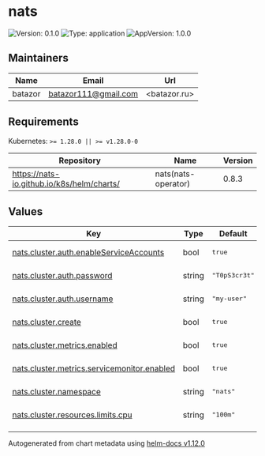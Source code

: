 # nats

![Version: 0.1.0](https://img.shields.io/badge/Version-0.1.0-informational?style=flat-square) ![Type: application](https://img.shields.io/badge/Type-application-informational?style=flat-square) ![AppVersion: 1.0.0](https://img.shields.io/badge/AppVersion-1.0.0-informational?style=flat-square)

## Maintainers

| Name | Email | Url |
| ---- | ------ | --- |
| batazor | <batazor111@gmail.com> | <batazor.ru> |

## Requirements

Kubernetes: `>= 1.28.0 || >= v1.28.0-0`

| Repository | Name | Version |
|------------|------|---------|
| https://nats-io.github.io/k8s/helm/charts/ | nats(nats-operator) | 0.8.3 |

## Values

<table height="400px" >
	<thead>
		<th>Key</th>
		<th>Type</th>
		<th>Default</th>
		<th>Description</th>
	</thead>
	<tbody>
		<tr>
			<td id="nats--cluster--auth--enableServiceAccounts"><a href="./values.yaml#L30">nats.cluster.auth.enableServiceAccounts</a></td>
			<td>
bool
</td>
			<td>
				<div style="max-width: 300px;">
<pre lang="json">
true
</pre>
</div>
			</td>
			<td></td>
		</tr>
		<tr>
			<td id="nats--cluster--auth--password"><a href="./values.yaml#L32">nats.cluster.auth.password</a></td>
			<td>
string
</td>
			<td>
				<div style="max-width: 300px;">
<pre lang="json">
"T0pS3cr3t"
</pre>
</div>
			</td>
			<td></td>
		</tr>
		<tr>
			<td id="nats--cluster--auth--username"><a href="./values.yaml#L31">nats.cluster.auth.username</a></td>
			<td>
string
</td>
			<td>
				<div style="max-width: 300px;">
<pre lang="json">
"my-user"
</pre>
</div>
			</td>
			<td></td>
		</tr>
		<tr>
			<td id="nats--cluster--create"><a href="./values.yaml#L17">nats.cluster.create</a></td>
			<td>
bool
</td>
			<td>
				<div style="max-width: 300px;">
<pre lang="json">
true
</pre>
</div>
			</td>
			<td></td>
		</tr>
		<tr>
			<td id="nats--cluster--metrics--enabled"><a href="./values.yaml#L35">nats.cluster.metrics.enabled</a></td>
			<td>
bool
</td>
			<td>
				<div style="max-width: 300px;">
<pre lang="json">
true
</pre>
</div>
			</td>
			<td></td>
		</tr>
		<tr>
			<td id="nats--cluster--metrics--servicemonitor--enabled"><a href="./values.yaml#L38">nats.cluster.metrics.servicemonitor.enabled</a></td>
			<td>
bool
</td>
			<td>
				<div style="max-width: 300px;">
<pre lang="json">
true
</pre>
</div>
			</td>
			<td></td>
		</tr>
		<tr>
			<td id="nats--cluster--namespace"><a href="./values.yaml#L19">nats.cluster.namespace</a></td>
			<td>
string
</td>
			<td>
				<div style="max-width: 300px;">
<pre lang="json">
"nats"
</pre>
</div>
			</td>
			<td></td>
		</tr>
		<tr>
			<td id="nats--cluster--resources--limits--cpu"><a href="./values.yaml#L23">nats.cluster.resources.limits.cpu</a></td>
			<td>
string
</td>
			<td>
				<div style="max-width: 300px;">
<pre lang="json">
"100m"
</pre>
</div>
			</td>
			<td></td>
		</tr>
		<tr>
			<td id="nats--cluster--resources--limits--memory"><a href="./values.yaml#L24">nats.cluster.resources.limits.memory</a></td>
			<td>
string
</td>
			<td>
				<div style="max-width: 300px;">
<pre lang="json">
"256Mi"
</pre>
</div>
			</td>
			<td></td>
		</tr>
		<tr>
			<td id="nats--cluster--resources--requests--cpu"><a href="./values.yaml#L26">nats.cluster.resources.requests.cpu</a></td>
			<td>
string
</td>
			<td>
				<div style="max-width: 300px;">
<pre lang="json">
"20m"
</pre>
</div>
			</td>
			<td></td>
		</tr>
		<tr>
			<td id="nats--cluster--resources--requests--memory"><a href="./values.yaml#L27">nats.cluster.resources.requests.memory</a></td>
			<td>
string
</td>
			<td>
				<div style="max-width: 300px;">
<pre lang="json">
"50Mi"
</pre>
</div>
			</td>
			<td></td>
		</tr>
		<tr>
			<td id="nats--enabled"><a href="./values.yaml#L6">nats.enabled</a></td>
			<td>
bool
</td>
			<td>
				<div style="max-width: 300px;">
<pre lang="json">
true
</pre>
</div>
			</td>
			<td></td>
		</tr>
		<tr>
			<td id="nats--resources--limits--cpu"><a href="./values.yaml#L10">nats.resources.limits.cpu</a></td>
			<td>
string
</td>
			<td>
				<div style="max-width: 300px;">
<pre lang="json">
"100m"
</pre>
</div>
			</td>
			<td></td>
		</tr>
		<tr>
			<td id="nats--resources--limits--memory"><a href="./values.yaml#L11">nats.resources.limits.memory</a></td>
			<td>
string
</td>
			<td>
				<div style="max-width: 300px;">
<pre lang="json">
"256Mi"
</pre>
</div>
			</td>
			<td></td>
		</tr>
		<tr>
			<td id="nats--resources--requests--cpu"><a href="./values.yaml#L13">nats.resources.requests.cpu</a></td>
			<td>
string
</td>
			<td>
				<div style="max-width: 300px;">
<pre lang="json">
"20m"
</pre>
</div>
			</td>
			<td></td>
		</tr>
		<tr>
			<td id="nats--resources--requests--memory"><a href="./values.yaml#L14">nats.resources.requests.memory</a></td>
			<td>
string
</td>
			<td>
				<div style="max-width: 300px;">
<pre lang="json">
"50Mi"
</pre>
</div>
			</td>
			<td></td>
		</tr>
	</tbody>
</table>

----------------------------------------------
Autogenerated from chart metadata using [helm-docs v1.12.0](https://github.com/norwoodj/helm-docs/releases/v1.12.0)

